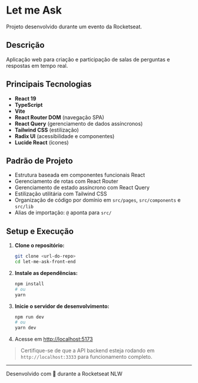 # Let me Ask

Projeto desenvolvido durante um evento da Rocketseat.

## Descrição

Aplicação web para criação e participação de salas de perguntas e respostas em tempo real.

## Principais Tecnologias

- **React 19**
- **TypeScript**
- **Vite**
- **React Router DOM** (navegação SPA)
- **React Query** (gerenciamento de dados assíncronos)
- **Tailwind CSS** (estilização)
- **Radix UI** (acessibilidade e componentes)
- **Lucide React** (ícones)

## Padrão de Projeto

- Estrutura baseada em componentes funcionais React
- Gerenciamento de rotas com React Router
- Gerenciamento de estado assíncrono com React Query
- Estilização utilitária com Tailwind CSS
- Organização de código por domínio em `src/pages`, `src/components` e `src/lib`
- Alias de importação: `@` aponta para `src/`

## Setup e Execução

1. **Clone o repositório:**
   ```bash
   git clone <url-do-repo>
   cd let-me-ask-front-end
   ```
2. **Instale as dependências:**
   ```bash
   npm install
   # ou
   yarn
   ```
3. **Inicie o servidor de desenvolvimento:**
   ```bash
   npm run dev
   # ou
   yarn dev
   ```
4. Acesse em [http://localhost:5173](http://localhost:5173)

> Certifique-se de que a API backend esteja rodando em `http://localhost:3333` para funcionamento completo.

---

Desenvolvido com 💜 durante a Rocketseat NLW
